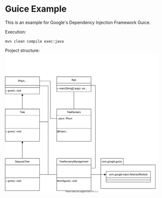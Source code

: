 # Guice Example
This is an example for Google's Dependency Injection Framework Guice.

Execution:
```
mvn clean compile exec:java
```

Project structure:
![](Guice_Example.svg)

